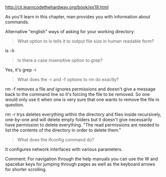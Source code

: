 http://cli.learncodethehardway.org/book/ex19.html

As you'll learn in this chapter, man provides you with information about commands.

Alternative "english" ways of asking for your working directory:

>What option to ls tells it to output file size in human readable form?

ls -h 

>Is there a case insensitive option to grep?

Yes, it's grep -i 

>What does the -r and -f options to rm do exactly?


rm -f removes a file and ignores permissions and doesn't give a message back
 to the command line so it's forcing the file to be removed. So one would only 
 use it when one is very sure that one wants to remove the file in question. 

rm -r trys deletes everything within the directory and files inside recursively, one-by-one and will delete empty folders but it doesn't give necessarily have permission to delete everything. "The read permissions are needed to list the contents of the directory in order to delete them."


>What does the ifconfig command do?

It configures network interfaces with various parameters. 


Comment: For navigation through the help manuals you can use the W and 
spacebar keys for jumping through pages as well as the keyboard arrows for 
shorter scrolling. 
